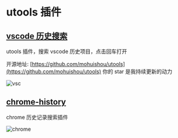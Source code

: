 # utools 插件

## [vscode 历史搜索](./vscode)

utools 插件，搜索 vscode 历史项目，点击回车打开

开源地址: [https://github.com/mohuishou/utools](https://github.com/mohuishou/utools) 你的 star 是我持续更新的动力

![vsc](https://raw.githubusercontent.com/mohuishou/utools/master/imgs/vsc.gif)

## [chrome-history](./chrome-history)

chrome 历史记录搜索插件

![chrome](https://raw.githubusercontent.com/mohuishou/utools/master/imgs/chrome.gif)
